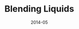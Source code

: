 ---
title: Blending Liquids

authors:
  - name: Raveendran, Karthik
  - name: Wojtan, Chris
    id: chriswojtan
	url: http://pub.ist.ac.at/group_wojtan/
  - name: Thuerey, Nils
  - name: Turk, Greg

publication: ACM Transactions on Graphics 33(4) (SIGGRAPH 2014)
date: 2014-05
project: http://endingcredits.com/publications/blending-liquids/
paper: http://pub.ist.ac.at/group_wojtan/projects/2014_Raveendran_BL/BlendingLiquids-Preprint.pdf
---
